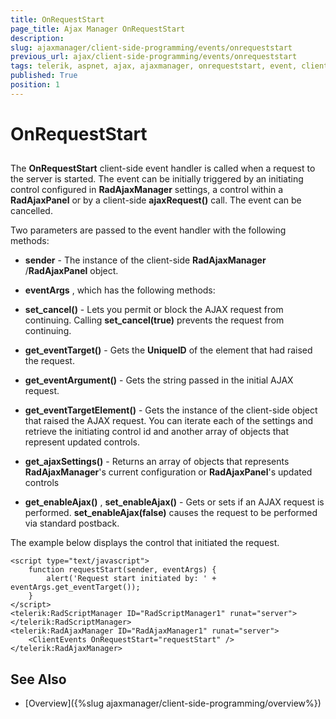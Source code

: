 ```yaml
---
title: OnRequestStart
page_title: Ajax Manager OnRequestStart
description: 
slug: ajaxmanager/client-side-programming/events/onrequeststart
previous_url: ajax/client-side-programming/events/onrequeststart
tags: telerik, aspnet, ajax, ajaxmanager, onrequeststart, event, clientside, programming, api
published: True
position: 1
---
```


# OnRequestStart



## 

The **OnRequestStart** client-side event handler is called when a request to the server is started. The event can be initially triggered by an initiating control configured in **RadAjaxManager** settings, a control within a **RadAjaxPanel** or by a client-side **ajaxRequest()** call. The event can be cancelled.

Two parameters are passed to the event handler with the following methods:

* **sender** - The instance of the client-side **RadAjaxManager** /**RadAjaxPanel** object.

* **eventArgs** , which has the following methods:

* **set_cancel()** - Lets you permit or block the AJAX request from continuing. Calling **set_cancel(true)** prevents the request from continuing.

* **get_eventTarget()** - Gets the **UniqueID** of the element that had raised the request.

* **get_eventArgument()** - Gets the string passed in the initial AJAX request.

* **get_eventTargetElement()** - Gets the instance of the client-side object that raised the AJAX request. You can iterate each of the settings and retrieve the initiating control id and another array of objects that represent updated controls.

* **get_ajaxSettings()** - Returns an array of objects that represents **RadAjaxManager**'s current configuration or **RadAjaxPanel**'s updated controls

* **get_enableAjax()** , **set_enableAjax()** - Gets or sets if an AJAX request is performed. **set_enableAjax(false)** causes the request to be performed via standard postback.

The example below displays the control that initiated the request.

````ASP.NET
<script type="text/javascript">
	function requestStart(sender, eventArgs) {
	    alert('Request start initiated by: ' + eventArgs.get_eventTarget());
	}
</script>
<telerik:RadScriptManager ID="RadScriptManager1" runat="server">
</telerik:RadScriptManager>
<telerik:RadAjaxManager ID="RadAjaxManager1" runat="server">
	<ClientEvents OnRequestStart="requestStart" />
</telerik:RadAjaxManager>
````



## See Also

 * [Overview]({%slug ajaxmanager/client-side-programming/overview%})
